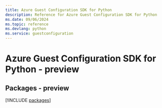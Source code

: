 ```yaml
---
title: Azure Guest Configuration SDK for Python
description: Reference for Azure Guest Configuration SDK for Python
ms.date: 09/06/2024
ms.topic: reference
ms.devlang: python
ms.service: guestconfiguration
---
```

# Azure Guest Configuration SDK for Python - preview
## Packages - preview
[!INCLUDE [packages](guest-configuration-index.md)]